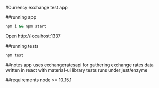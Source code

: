 #Currency exchange test app

##running app
```sh
npm i && npm start
```

Open http://localhost:1337

##running tests
```sh
npm test
```

##notes
app uses exchangeratesapi for gathering exchange rates data
written in react with material-ui library
tests runs under jest/enzyme

##requirements
node >= 10.15.1

